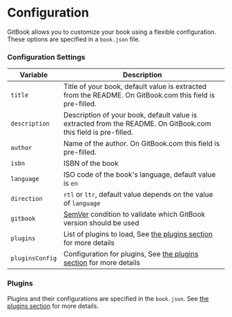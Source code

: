 # Configuration

GitBook allows you to customize your book using a flexible configuration. These options are specified in a `book.json` file.

### Configuration Settings

| Variable | Description |
| -------- | ----------- |
| `title` | Title of your book, default value is extracted from the README. On GitBook.com this field is pre-filled. |
| `description` | Description of your book, default value is extracted from the README. On GitBook.com this field is pre-filled. |
| `author` | Name of the author. On GitBook.com this field is pre-filled. |
| `isbn` | ISBN of the book |
| `language` | ISO code of the book's language, default value is `en` |
| `direction` | `rtl` or `ltr`, default value depends on the value of `language` |
| `gitbook` | [SemVer](http://semver.org) condition to validate which GitBook version should be used |
| `plugins` | List of plugins to load, See [the plugins section](plugins.md) for more details |
| `pluginsConfig` |Configuration for plugins, See [the plugins section](plugins.md) for more details |


### Plugins

Plugins and their configurations are specified in the `book.json`. See [the plugins section](plugins.md) for more details.

